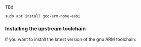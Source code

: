 
TBd
``` 
sudo apt install gcc-arm-none-eabi
```

### Installing the upstream toolchain

If you want to install the latest version of the gnu ARM toolchain:

